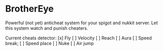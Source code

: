 # BrotherEye
 
 Powerful (not yet) anticheat system for your spigot and nukkit server. Let this system watch and punish cheaters.
 
 Current cheats detector:
  [x] Fly
  [ ] Velocity
  [ ] Reach
  [ ] Aura
  [ ] Speed break;
  [ ] Speed place
  [ ] Nuke
  [ ] Air jump
 